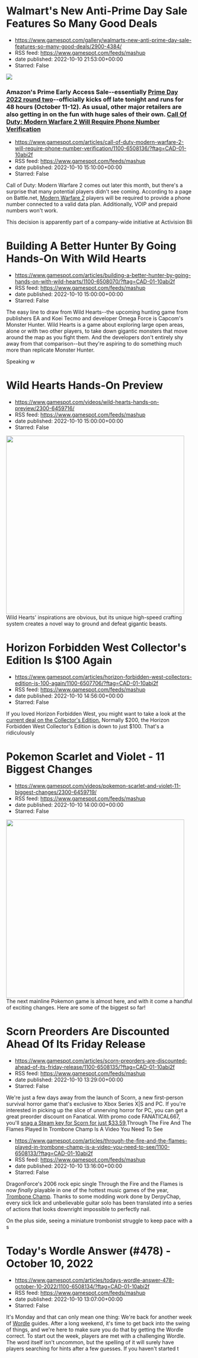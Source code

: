 # Walmart's New Anti-Prime Day Sale Features So Many Good Deals
 - https://www.gamespot.com/gallery/walmarts-new-anti-prime-day-sale-features-so-many-good-deals/2900-4384/
 - RSS feed: https://www.gamespot.com/feeds/mashup
 - date published: 2022-10-10 21:53:00+00:00
 - Starred: False

<p><img src="https://www.gamespot.com/a/uploads/scale_large/1595/15950357/4046293-walmartprimeday.jpeg" /><br /><h3><p>Amazon's Prime Early Access Sale--essentially <a href="https://www.gamespot.com/amazon-prime-day-deals/">Prime Day 2022 round two</a>--officially kicks off late tonight and runs for 48 hours (October 11-12). As usual, other major retailers are also getting in on the fun with huge sales of their own. <span class="norewrite">           <a href="https://goto.walmart.com/c/159047/56

# Call Of Duty: Modern Warfare 2 Will Require Phone Number Verification
 - https://www.gamespot.com/articles/call-of-duty-modern-warfare-2-will-require-phone-number-verification/1100-6508136/?ftag=CAD-01-10abi2f
 - RSS feed: https://www.gamespot.com/feeds/mashup
 - date published: 2022-10-10 15:10:00+00:00
 - Starred: False

<p dir="ltr">Call of Duty: Modern Warfare 2 comes out later this month, but there's a surprise that many potential players didn't see coming. According to a page on Battle.net, <a href="https://www.gamespot.com/games/call-of-duty-modern-warfare-ii/">Modern Warfare 2</a> players will be required to provide a phone number connected to a valid data plan. Additionally, VOIP and prepaid numbers won't work.</p><p dir="ltr">This decision is apparently part of a company-wide initiative at Activision Bli

# Building A Better Hunter By Going Hands-On With Wild Hearts
 - https://www.gamespot.com/articles/building-a-better-hunter-by-going-hands-on-with-wild-hearts/1100-6508070/?ftag=CAD-01-10abi2f
 - RSS feed: https://www.gamespot.com/feeds/mashup
 - date published: 2022-10-10 15:00:00+00:00
 - Starred: False

<p dir="ltr">The easy line to draw from Wild Hearts--the upcoming hunting game from publishers EA and Koei Tecmo and developer Omega Force is Capcom's Monster Hunter. Wild Hearts is a game about exploring large open areas, alone or with two other players, to take down gigantic monsters that move around the map as you fight them. And the developers don't entirely shy away from that comparison--but they're aspiring to do something much more than replicate Monster Hunter.</p><p dir="ltr">Speaking w

# Wild Hearts Hands-On Preview
 - https://www.gamespot.com/videos/wild-hearts-hands-on-preview/2300-6459716/
 - RSS feed: https://www.gamespot.com/feeds/mashup
 - date published: 2022-10-10 15:00:00+00:00
 - Starred: False

<img height="480" src="https://www.gamespot.com/a/uploads/square_medium/1574/15746725/4045759-wildhearts_site.jpg" width="480" /> Wild Hearts' inspirations are obvious, but its unique high-speed crafting system creates a novel way to ground and defeat gigantic beasts.

# Horizon Forbidden West Collector's Edition Is $100 Again
 - https://www.gamespot.com/articles/horizon-forbidden-west-collectors-edition-is-100-again/1100-6507706/?ftag=CAD-01-10abi2f
 - RSS feed: https://www.gamespot.com/feeds/mashup
 - date published: 2022-10-10 14:56:00+00:00
 - Starred: False

<p>If you loved Horizon Forbidden West, you might want to take a look at the <span class="norewrite">           <a href="https://click.linksynergy.com/deeplink?id=VZfI20jEa0c&amp;mid=24348&amp;u1=[subid_value]&amp;murl=https://www.gamestop.com/video-games/products/horizon-forbidden-west-collectors-edition---playstation-5/309487.html">current deal on the Collector&#039;s Edition.</a> </span> Normally $200, the Horizon Forbidden West Collector's Edition is down to just $100. That's a ridiculously 

# Pokemon Scarlet and Violet - 11 Biggest Changes
 - https://www.gamespot.com/videos/pokemon-scarlet-and-violet-11-biggest-changes/2300-6459719/
 - RSS feed: https://www.gamespot.com/feeds/mashup
 - date published: 2022-10-10 14:00:00+00:00
 - Starred: False

<img height="480" src="https://www.gamespot.com/a/uploads/square_medium/1574/15746725/4045838-scarletviolet_thumb_v4.jpg" width="480" /> The next mainline Pokemon game is almost here, and with it come a handful of exciting changes. Here are some of the biggest so far!

# Scorn Preorders Are Discounted Ahead Of Its Friday Release
 - https://www.gamespot.com/articles/scorn-preorders-are-discounted-ahead-of-its-friday-release/1100-6508135/?ftag=CAD-01-10abi2f
 - RSS feed: https://www.gamespot.com/feeds/mashup
 - date published: 2022-10-10 13:29:00+00:00
 - Starred: False

<p>We're just a few days away from the launch of Scorn, a new first-person survival horror game that's exclusive to Xbox Series X|S and PC. If you're interested in picking up the slice of unnerving horror for PC, you can get a great preorder discount on Fanatical. With promo code FANATICAL667, you'll <span class="norewrite">           <a href="https://www.anrdoezrs.net/links/9020176/type/dlg/sid/[subid_value]/https://www.fanatical.com/en/game/scorn">snag a Steam key for Scorn for just $33.59,</a

# Through The Fire And The Flames Played In Trombone Champ Is A Video You Need To See
 - https://www.gamespot.com/articles/through-the-fire-and-the-flames-played-in-trombone-champ-is-a-video-you-need-to-see/1100-6508133/?ftag=CAD-01-10abi2f
 - RSS feed: https://www.gamespot.com/feeds/mashup
 - date published: 2022-10-10 13:16:00+00:00
 - Starred: False

<p>DragonForce's 2006 rock epic single Through the Fire and the Flames is now <em>finally </em>playable in one of the hottest music games of the year, <a href="https://www.gamespot.com/games/trombone-champ/">Trombone Champ</a>. Thanks to some modding work done by DerpyChap, every sick lick and unbelievable guitar solo has been translated into a series of actions that looks downright impossible to perfectly nail.</p><p>On the plus side, seeing a miniature trombonist struggle to keep pace with a s

# Today's Wordle Answer (#478) - October 10, 2022
 - https://www.gamespot.com/articles/todays-wordle-answer-478-october-10-2022/1100-6508134/?ftag=CAD-01-10abi2f
 - RSS feed: https://www.gamespot.com/feeds/mashup
 - date published: 2022-10-10 13:07:00+00:00
 - Starred: False

<p>It's Monday and that can only mean one thing: We're back for another week of <a href="https://www.gamespot.com/games/wordle/">Wordle</a> guides. After a long weekend, it's time to get back into the swing of things, and we're here to make sure you do that by getting the Wordle correct. To start out the week, players are met with a challenging Wordle. The word itself isn't uncommon, but the spelling of it will surely have players searching for hints after a few guesses. If you haven't started t
